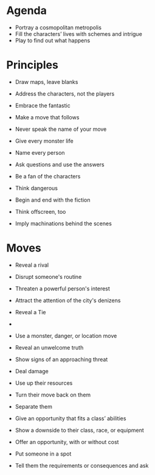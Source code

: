 # Agenda
-   Portray a cosmopolitan metropolis
-   Fill the characters’ lives with schemes and intrigue
-   Play to find out what happens
# Principles
-   Draw maps, leave blanks
-   Address the characters, not the players
-   Embrace the fantastic
-   Make a move that follows
-   Never speak the name of your move
-   Give every monster life
-   Name every person
-   Ask questions and use the answers
-   Be a fan of the characters
-   Think dangerous
-   Begin and end with the fiction
-   Think offscreen, too

-   Imply machinations behind the scenes


# Moves
-   Reveal a rival
-   Disrupt someone's routine
-   Threaten a powerful person's interest
-   Attract the attention of the city's denizens
-   Reveal a Tie

-   
-   Use a monster, danger, or location move
-   Reveal an unwelcome truth
-   Show signs of an approaching threat
-   Deal damage
-   Use up their resources
-   Turn their move back on them
-   Separate them
-   Give an opportunity that fits a class’ abilities
-   Show a downside to their class, race, or equipment
-   Offer an opportunity, with or without cost
-   Put someone in a spot
-   Tell them the requirements or consequences and ask
